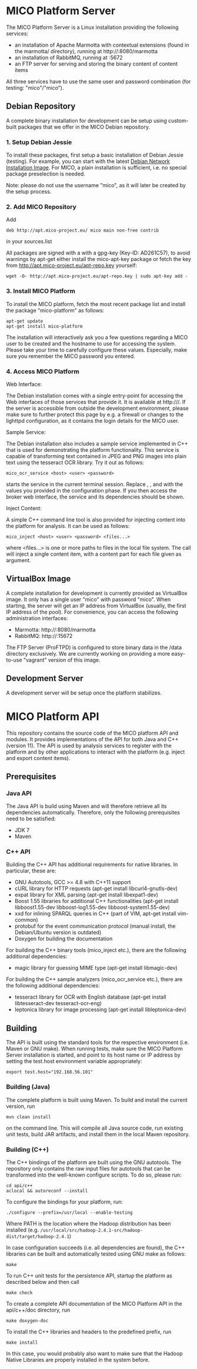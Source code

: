 # MICO Platform Server

The MICO Platform Server is a Linux installation providing the following services:

* an installation of Apache Marmotta with contextual extensions (found in the marmotta/ directory), running at http://<host>:8080/marmotta
* an installation of RabbitMQ, running at <host>:5672
* an FTP server for serving and storing the binary content of content items

All three services have to use the same user and password combination (for testing: "mico"/"mico"). 

## Debian Repository

A complete binary installation for development can be setup using custom-built packages that we offer in the MICO Debian
repository.

### 1. Setup Debian Jessie

To install these packages, first setup a basic installation of Debian Jessie (testing). For example, you
can start with the latest [Debian Network Installation Image](http://cdimage.debian.org/cdimage/daily-builds/daily/arch-latest/amd64/iso-cd/).
For MICO, a plain installation is sufficient, i.e. no special package preselection is needed.

Note: please do not use the username "mico", as it will later be created by the setup process.


### 2. Add MICO Repository

Add

    deb http://apt.mico-project.eu/ mico main non-free contrib

in your sources.list

All packages are signed with a with a gpg-key (Key-ID: AD261C57), to avoid warnings by apt-get either install the mico-apt-key package or fetch the key from http://apt.mico-project.eu/apt-repo.key yourself:

    wget -O- http://apt.mico-project.eu/apt-repo.key | sudo apt-key add -


### 3. Install MICO Platform

To install the MICO platform, fetch the most recent package list and install the package "mico-platform" as follows:

    apt-get update
    apt-get install mico-platform

The installation will interactively ask you a few questions regarding a MICO user to be created and the hostname to use
for accessing the system. Please take your time to carefully configure these values. Especially, make sure you remember
the MICO password you entered.

### 4. Access MICO Platform

Web Interface:

The Debian installation comes with a single entry-point for accessing the Web interfaces of those services that provide it.
It is available at http://<host>/. If the server is accessible from outside the development environment, please make sure
to further protect this page by e.g. a firewall or changes to the lighttpd configuration, as it contains the login details
for the MICO user.

Sample Service:

The Debian installation also includes a sample service implemented in C++ that is used for demonstrating the platform
functionality. This service is capable of transforming text contained in JPEG and PNG images into plain text using the
tesseract OCR library. Try it out as follows:

    mico_ocr_service <host> <user> <password>

starts the service in the current terminal session. Replace <host>, <user>, and <password> with the values you provided
in the configuration phase. If you then access the broker web interface, the service and its dependencies should be shown.

Inject Content:

A simple C++ command line tool is also provided for injecting content into the platform for analysis. It can be used as follows:

    mico_inject <host> <user> <password> <files...>

where <files...> is one or more paths to files in the local file system. The call will inject a single content item, with
a content part for each file given as argument.



## VirtualBox Image

A complete installation for development is currently provided as VirtualBox image. It only has a single user "mico" with
password "mico". When starting, the server will get an IP address from VirtualBox (usually, the first IP address of the pool). 
For convenience, you can access the following administration interfaces:

* Marmotta: http://<host>:8080/marmotta
* RabbitMQ: http://<host>:15672

The FTP Server (ProFTPD) is configured to store binary data in the /data directory exclusively. We are currently working on
providing a more easy-to-use "vagrant" version of this image.

## Development Server

A development server will be setup once the platform stabilizes.


# MICO Platform API

This repository contains the source code of the MICO platform API and modules. It provides
implementations of the API for both Java and C++ (version 11). The API is used by analysis services to register with
the platform and by other applications to interact with the platform (e.g. inject and export content items).

## Prerequisites


### Java API

The Java API is build using Maven and will therefore retrieve all its dependencies automatically. Therefore, only the 
following prerequisites need to be satisfied:

* JDK 7
* Maven


### C++ API

Building the C++ API has additional requirements for native libraries. In particular, these are:

* GNU Autotools, GCC >= 4.8 with C++11 support
* cURL library for HTTP requests (apt-get install libcurl4-gnutls-dev)
* expat library for XML parsing (apt-get install libexpat1-dev)
* Boost 1.55 libraries for additional C++ functionalities (apt-get install libboost1.55-dev libboost-log1.55-dev libboost-system1.55-dev)
* xxd for inlining SPARQL queries in C++ (part of VIM, apt-get install vim-common)
* protobuf for the event communication protocol (manual install, the Debian/Ubuntu version is outdated)
* Doxygen for building the documentation

For building the C++ binary tools (mico_inject etc.), there are the following additional dependencies:

* magic library for guessing MIME type (apt-get install libmagic-dev)

For building the C++ sample analyzers (mico_ocr_service etc.), there are the following additional dependencies:

* tesseract library for OCR with English database (apt-get install libtesseract-dev tesseract-ocr-eng)
* leptonica library for image processing (apt-get install libleptonica-dev)

## Building

The API is built using the standard tools for the respective environment (i.e. Maven or GNU make). When running tests,
make sure the MICO Platform Server installation is started, and point to its host name or IP address by setting the
test.host environment variable appropriately:

    export test.host="192.168.56.101"

### Building (Java)

The complete platform is built using Maven. To build and install the current version, run

    mvn clean install

on the command line. This will compile all Java source code, run existing unit tests, build JAR
artifacts, and install them in the local Maven repository.


### Building (C++)

The C++ bindings of the platform are built using the GNU autotools. The repository only contains the
raw input files for autotools that can be transformed into the well-known configure scripts. To do
so, please run:

    cd api/c++
    aclocal && autoreconf --install

To configure the bindings for your platform, run:

    ./configure --prefix=/usr/local --enable-testing 

Where PATH is the location where the Hadoop distribution has been installed (e.g. `/usr/local/src/hadoop-2.4.1-src/hadoop-dist/target/hadoop-2.4.1`)

In case configuration succeeds (i.e. all dependencies are found), the C++ libraries can be built
and automatically tested using GNU make as follows:

    make

To run C++ unit tests for the persistence API, startup the platform as described below and then call

    make check


To create a complete API documentation of the MICO Platform API in the api/c++/doc directory, run

    make doxygen-doc

To install the C++ libraries and headers to the predefined prefix, run

    make install
   
In this case, you would probably also want to make sure that the Hadoop Native Libraries are properly 
installed in the system before.


